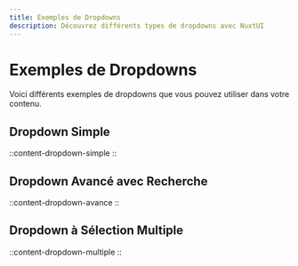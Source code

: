 ```yaml
---
title: Exemples de Dropdowns
description: Découvrez différents types de dropdowns avec NuxtUI
---
```


# Exemples de Dropdowns

Voici différents exemples de dropdowns que vous pouvez utiliser dans votre contenu.

## Dropdown Simple

::content-dropdown-simple
::

## Dropdown Avancé avec Recherche

::content-dropdown-avance
::

## Dropdown à Sélection Multiple

::content-dropdown-multiple
::
